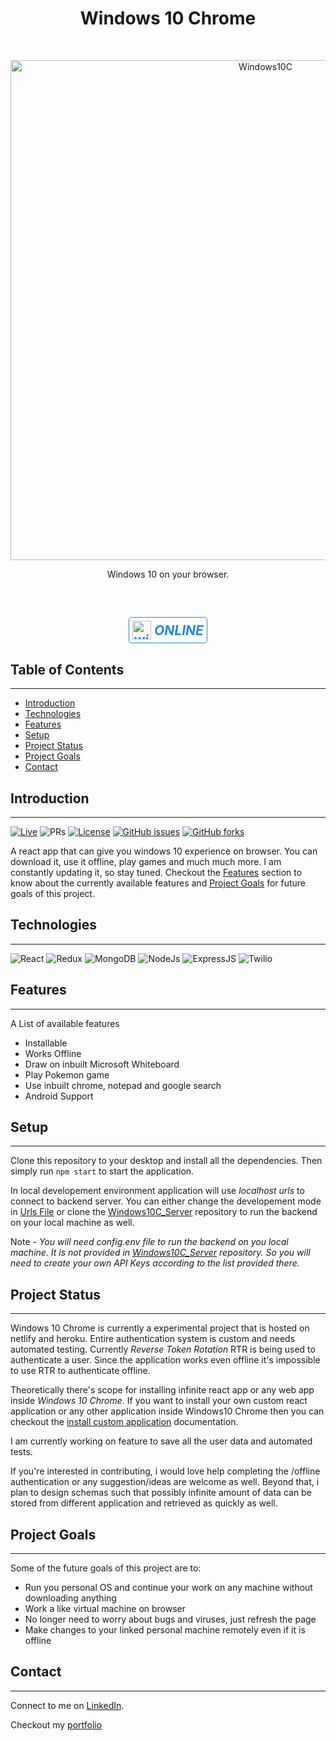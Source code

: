 <h1 align="center"> Windows 10 Chrome </h1> 
<br/>
<p align="center">
  <a href="https://windows10chrome.netlify.app/">
      <img alt="Windows10C" title="Windows 10 Chrome" src="https://res.cloudinary.com/windows10/image/upload/v1661085390/2022-08-16_pai28p.png" 
      width="800">
  </a>
</p>
<p align="center">
  Windows 10 on your browser.
</p>

<br/>
<h2 style="display: flex; justify-content: center; align-items:center;">
  <a href="https://windows10chrome.netlify.app/" 
    style="text-decoration: none;
      color:#2486e9; 
      padding:5px; 
      border:1px solid #2486e9; 
      border-radius: 5px; 
      display: flex; 
      justify-content: center; 
      align-items:center; 
      width:fit-content;
      gap:5px;
      font-weight:bold;
      font-style:italic;"
      >
        <img src="https://res.cloudinary.com/windows10/image/upload/v1658058233/microsoft_aytwab.svg" alt="windows" width="30px"/>
        ONLINE
  </a>
</h2>

## Table of Contents

---

- [Introduction](#introduction)
- [Technologies](#technologies)
- [Features](#features)
- [Setup](#setup)
- [Project Status](#project-status)
- [Project Goals](#project-goals)
- [Contact](#contact)

## Introduction

---

[![Live](https://img.shields.io/badge/Live-Online-blue)](https://windows10chrome.netlify.app/)
![PRs](https://img.shields.io/badge/PRs-Welcome-brightgreen)
[![License](https://img.shields.io/badge/License-MIT-yellow)](https://github.com/akash4-sys/windows10/blob/main/LICENSE)
[![GitHub issues](https://img.shields.io/github/issues/akash4-sys/windows10)](https://github.com/akash4-sys/windows10/issues)
[![GitHub forks](https://img.shields.io/github/forks/akash4-sys/windows10?color=orange&label=forks)](https://github.com/akash4-sys/windows10/forks)

A react app that can give you windows 10 experience on browser. You can download it, use it offline, play games and much much more. I am constantly updating it, so stay tuned. Checkout the [Features](#features) section to know about the currently available features and [Project Goals](#project-goals) for future goals of this project.

## Technologies

---

![React](https://img.shields.io/badge/React-20232A?style=for-the-badge&logo=react&logoColor=61DAFB)
![Redux](https://img.shields.io/badge/Redux-593D88?style=for-the-badge&logo=redux&logoColor=white)
![MongoDB](https://img.shields.io/badge/MongoDB-4EA94B?style=for-the-badge&logo=mongodb&logoColor=white)
![NodeJs](https://img.shields.io/badge/Node.js-339933?style=for-the-badge&logo=nodedotjs&logoColor=white)
![ExpressJS](https://img.shields.io/badge/Express.js-000000?style=for-the-badge&logo=express&logoColor=white)
![Twilio](https://img.shields.io/badge/Twilio-F22F46?style=for-the-badge&logo=Twilio&logoColor=white)


## Features

---

A List of available features

- Installable
- Works Offline
- Draw on inbuilt Microsoft Whiteboard
- Play Pokemon game
- Use inbuilt chrome, notepad and google search
- Android Support

## Setup

---

Clone this repository to your desktop and install all the dependencies. Then simply run ``` npm start ``` to start the application.

In local developement environment application will use *localhost urls* to connect to backend server. You can either change the developement mode in
[Urls File](https://github.com/akash4-sys/windows10/blob/main/src/components/Authenticate/utils/Urls.js) 
or clone the [Windows10C_Server](https://github.com/akash4-sys/windows10c_server/) repository to run the backend on your local machine as well.

Note - *You will need config.env file to run the backend on you local machine. It is not provided in [Windows10C_Server](https://github.com/akash4-sys/windows10c_server/) repository. So you will need to create your own API Keys according to the list provided there.*


## Project Status

---

Windows 10 Chrome is currently a experimental project that is hosted on netlify and heroku.
Entire authentication system is custom and needs automated testing.
Currently *Reverse Token Rotation* RTR is being used to authenticate a user. Since the application works even offline it's impossible to use RTR to authenticate offline.

Theoretically there's scope for installing infinite react app or any web app inside *Windows 10 Chrome*. If you want to install your own custom react 
application or any other application inside Windows10 Chrome then you can checkout the [install custom application]() documentation.

I am currently working on feature to save all the user data and automated tests.

If you're interested in contributing, i would love help completing the /offline authentication or any suggestion/ideas are welcome as well. Beyond that,
i plan to design schemas such that possibly infinite amount of data can be stored from different application and retrieved as quickly as well.


## Project Goals

---

Some of the future goals of this project are to:

- Run you personal OS and continue your work on any machine without downloading anything
- Work a like virtual machine on browser
- No longer need to worry about bugs and viruses, just refresh the page
- Make changes to your linked personal machine remotely even if it is offline


## Contact

---

Connect to me on [LinkedIn](https://www.linkedin.com/in/akash-m-44724b1b7/).

Checkout my [portfolio](https://akash4.netlify.app/)